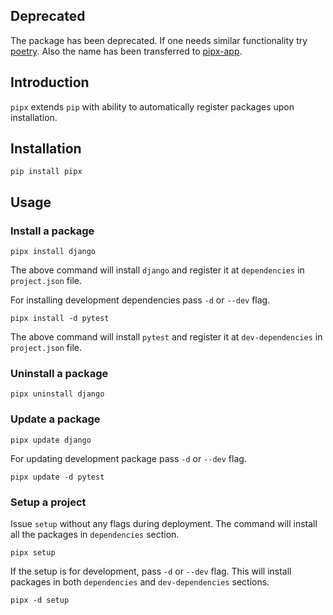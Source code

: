 ## Deprecated
The package has been deprecated. If one needs similar functionality try [poetry](https://github.com/sdispater/poetry).
Also the name has been transferred to [pipx-app](https://github.com/pipxproject/pipx-app).

## Introduction
`pipx` extends `pip` with ability to automatically register packages upon installation.

## Installation

`pip install pipx`

## Usage
### Install a package
`pipx install django`

The above command will install `django` and register it at `dependencies` in `project.json` file.

For installing development dependencies pass `-d` or `--dev` flag.

`pipx install -d pytest`

The above command will install `pytest` and register it at `dev-dependencies` in `project.json` file.

### Uninstall a package
`pipx uninstall django`

### Update a package
`pipx update django`

For updating development package pass `-d` or `--dev` flag.

`pipx update -d pytest`

### Setup a project
Issue `setup` without any flags during deployment. The command will install all the packages in `dependencies` section.

`pipx setup`

If the setup is for development, pass `-d` or `--dev` flag. This will install packages in both `dependencies` and `dev-dependencies` sections.

`pipx -d setup`
